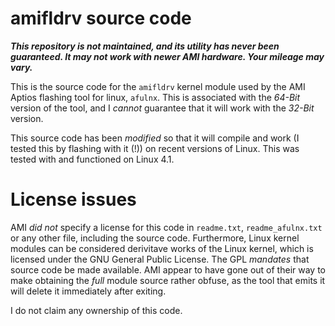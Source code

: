 # amifldrv source code

***This repository is not maintained, and its utility has never been guaranteed. It may not work with newer AMI hardware. Your mileage may vary.***

This is the source code for the `amifldrv` kernel module used by the AMI
Aptios flashing tool for linux, `afulnx`. This is associated with the
_64-Bit_ version of the tool, and I _cannot_ guarantee that it will work
with the _32-Bit_ version.

This source code has been _modified_ so that it will compile and work (I
tested this by flashing with it (!)) on recent versions of Linux. This was
tested with and functioned on Linux 4.1.

# License issues

AMI _did not_ specify a license for this code in `readme.txt`,
`readme_afulnx.txt` or any other file, including the source code.
Furthermore, Linux kernel modules can be considered derivitave works of
the Linux kernel, which is licensed under the GNU General Public License.
The GPL _mandates_ that source code be made available. AMI appear to have
gone out of their way to make obtaining the _full_ module source rather
obfuse, as the tool that emits it will delete it immediately after
exiting.

I do not claim any ownership of this code.
